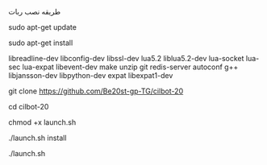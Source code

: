 طریقه نصب ربات

sudo apt-get update

sudo apt-get install

 libreadline-dev libconfig-dev libssl-dev lua5.2 liblua5.2-dev lua-socket lua-sec lua-expat libevent-dev make unzip git redis-server autoconf g++ libjansson-dev libpython-dev expat libexpat1-dev

git clone https://github.com/Be20st-gp-TG/cilbot-20

cd cilbot-20


chmod +x launch.sh

./launch.sh install

./launch.sh

